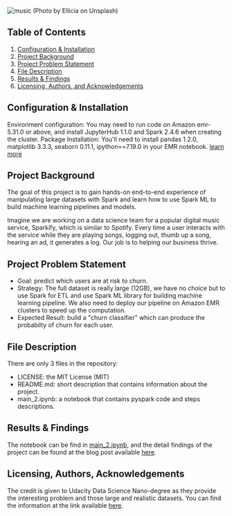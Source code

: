 ![music](https://miro.medium.com/max/1400/1*yQVY21FAMvajxQEYXCKCeg.jpeg)
(Photo by Ellicia on Unsplash)

## Table of Contents

1. [Configuration & Installation](#installation)
2. [Project Background](#Background)
3. [Project Problem Statement](#problem)
4. [File Description](#file)
5. [Results & Findings](#results)
6. [Licensing, Authors, and Acknowledgements](#licensing)

## Configuration & Installation <a name="installation"></a>
Environment configuration: You may need to run code on Amazon emr-5.31.0 or above, and install JupyterHub 1.1.0 and Spark 2.4.6 when creating the cluster. Package Installation: You'll need to install pandas 1.2.0, matplotlib 3.3.3, seaborn 0.11.1, ipython==7.19.0 in your EMR notebook. [learn more](https://aws.amazon.com/tw/blogs/big-data/install-python-libraries-on-a-running-cluster-with-emr-notebooks/)

## Project Background<a name="Background"></a>

The goal of this project is to gain hands-on end-to-end experience of manipulating large datasets with Spark and learn how to use Spark ML to build machine learning pipelines and models.

Imagine we are working on a data science team for a popular digital music service, Sparkify, which is similar to Spotify. Every time a user interacts with the service while they are playing songs, logging out, thumb up a song, hearing an ad, it generates a log. Our job is to helping our business thrive.

## Project Problem Statement <a name="problem"></a>

* Goal: predict which users are at risk to churn.
* Strategy: The full dataset is really large (12GB), we have no choice but to use Spark for ETL and use Spark ML library for building machine learning pipeline. We also need to deploy our pipeline on Amazon EMR clusters to speed up the computation.
* Expected Result: build a "churn classifier" which can produce the probabilty of churn for each user.

## File Description <a name="file"></a>

There are only 3 files in the repository:
* LICENSE: the MIT License (MIT)
* README.md: short description that contains information about the project.
* main_2.ipynb: a notebook that contains pyspark code and steps descriptions.

## Results & Findings <a name="results"></a>
The notebook can be find in [main_2.ipynb](https://github.com/chengweiiii/udacity_spark_predictive_modeling/blob/main/main_2.ipynb), and the detail findings of the project can be found at the blog post available [here](https://chengweii-c.medium.com/an-end-to-end-spark-project-example-predict-user-churn-833740cc61f7).

## Licensing, Authors, Acknowledgements<a name="licensing"></a>

The credit is given to Udacity Data Science Nano-degree as they provide the interesting problem and those large and realistic datasets. You can find the information at the link available [here](https://www.udacity.com/course/data-scientist-nanodegree--nd025).

